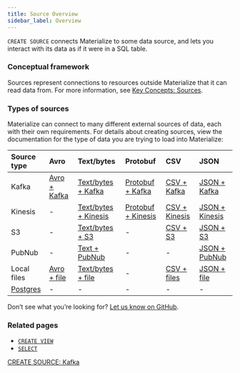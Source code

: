 ```yaml
---
title: Source Overview
sidebar_label: Overview
---
```


`CREATE SOURCE` connects Materialize to some data source, and lets you interact with its data as if it were in a SQL table.

### Conceptual framework

Sources represent connections to resources outside Materialize that it can read data from. For more information, see [Key Concepts: Sources](https://timelystream.com/docs/overview/key-concepts/#sources).

### Types of sources

Materialize can connect to many different external sources of data, each with their own requirements. For details about creating sources, view the documentation for the type of data you are trying to load into Materialize:

| Source type                                                  | Avro                                                         | Text/bytes                                                   | Protobuf                                                     | CSV                                                          | JSON                                                         |
| :----------------------------------------------------------- | :----------------------------------------------------------- | :----------------------------------------------------------- | :----------------------------------------------------------- | :----------------------------------------------------------- | :----------------------------------------------------------- |
| Kafka                                                        | [Avro + Kafka](https://timelystream.com/docs/sql/source/create-source/avro-kafka) | [Text/bytes + Kafka](https://timelystream.com/docs/sql/source/create-source/text-kafka) | [Protobuf + Kafka](https://timelystream.com/docs/sql/source/create-source/protobuf-kafka) | [CSV + Kafka](https://timelystream.com/docs/sql/source/create-source/csv-kafka) | [JSON + Kafka](https://timelystream.com/docs/sql/source/create-source/json-kafka) |
| Kinesis                                                      | -                                                            | [Text/bytes + Kinesis](https://timelystream.com/docs/sql/source/create-source/text-kinesis) | [Protobuf + Kinesis](https://timelystream.com/docs/sql/source/create-source/protobuf-kinesis) | [CSV + Kinesis](https://timelystream.com/docs/sql/source/create-source/csv-kinesis) | [JSON + Kinesis](https://timelystream.com/docs/sql/source/create-source/json-kinesis) |
| S3                                                           | -                                                            | [Text/bytes + S3](https://timelystream.com/docs/sql/source/create-source/text-s3) | -                                                            | [CSV + S3](https://timelystream.com/docs/sql/source/create-source/csv-s3) | [JSON + S3](https://timelystream.com/docs/sql/source/create-source/json-s3) |
| PubNub                                                       | -                                                            | [Text + PubNub](https://timelystream.com/docs/sql/source/create-source/text-pubnub) | -                                                            | -                                                            | [JSON + PubNub](https://timelystream.com/docs/sql/source/create-source/json-pubnub) |
| Local files                                                  | [Avro + file](https://timelystream.com/docs/sql/source/create-source/avro-file) | [Text/bytes + file](https://timelystream.com/docs/sql/source/create-source/text-file) | -                                                            | [CSV + files](https://timelystream.com/docs/sql/source/create-source/csv-file) | [JSON + file](https://timelystream.com/docs/sql/source/create-source/json-file) |
| [Postgres](https://timelystream.com/docs/sql/source/create-source/postgres) | -                                                            | -                                                            | -                                                            | -                                                            | -                                                            |

Don’t see what you’re looking for? [Let us know on GitHub](https://github.com/timelystream/blazar/issues/new).

### Related pages

- [`CREATE VIEW`](https://timelystream.com/docs/sql/statements/create_view)
- [`SELECT`](https://timelystream.com/docs/sql/statements/select)

[CREATE SOURCE: Kafka](https://timelystream.com/docs/sql/source/source-kafka)